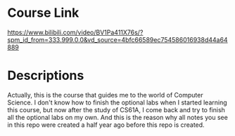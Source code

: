 # Course Link  
https://www.bilibili.com/video/BV1Pa411X76s/?spm_id_from=333.999.0.0&vd_source=4bfc66589ec754586016938d44a64889

# Descriptions  
Actually, this is the course that guides me to the world of Computer Science. I don't know how to finish the optional labs when I started learning this course, but now after the study of CS61A, I come back and try to finish all the optional labs on my own. And this is the reason why all notes you see in this repo were created a half year ago before this repo is created.  